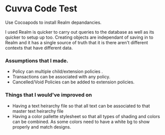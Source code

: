 #  Cuvva Code Test

Use Cocoapods to install Realm depandancies. 

I used Realm is quicker to carry out queries to the database as well as its quicker to setup up too. Creating objects are independant of saving in to Realm and it has a single source of truth that it is there aren't different contexts that have different data.

### Assumptions that I made.
 - Policy can multiple child/extension policies .
 - Transactions can be associated with any policy.
 - Cancelled/Void Policies can be added to extension policies.


### Things that I would've improved on
 - Having a text heirarchy file so that all text can be associated to that master text heirarchy file
 - Having a color pallette stylesheet so that all types of shading and colors can be combined. As some colors need to have a white bg to show properly and match designs. 

